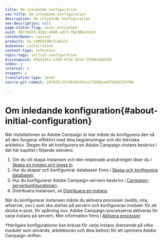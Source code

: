 ```yaml
---
title: Om inledande konfiguration
seo-title: Om inledande konfiguration
description: Om inledande konfiguration
seo-description: null
page-status-flag: never-activated
uuid: d873082d-02b2-4840-ad23-fbe30b42da2c
contentOwner: sauviat
products: SG_CAMPAIGN/CLASSIC
audience: installation
content-type: reference
topic-tags: initial-configuration
discoiquuid: 8565a453-a7e0-475d-9254-3f948c04d105
index: y
internal: n
snippet: y
translation-type: tm+mt
source-git-commit: 20f835c357d016643ea1f3209ee4dfb6d3239f90

---
```



# Om inledande konfiguration{#about-initial-configuration}

När installationen av Adobe Campaign är klar måste du konfigurera den så att den fungerar effektivt med dina begränsningar och din tekniska arkitektur. Stegen för att konfigurera en Adobe Campaign-instans beskrivs i det här kapitlet i följande sekvens:

1. Om du vill skapa instansen och den relaterade anslutningen läser du i [Skapa en instans och logga in](../../installation/using/creating-an-instance-and-logging-on.md).
1. Hur du skapar och konfigurerar databasen finns i [Skapa och konfigurera databasen](../../installation/using/creating-and-configuring-the-database.md).
1. Hur du konfigurerar Adobe Campaign-servern beskrivs i [Campaign-serverkonfigurationen](../../installation/using/campaign-server-configuration.md).
1. Distribuera instansen, se [Distribuera en instans](../../installation/using/deploying-an-instance.md).

När du konfigurerar instansen måste du aktivera processer (webb, mta, wfserver, osv.) som ska startas på servern och konfigureras moduler för att skicka e-post, för spårning osv. Adobe Campaign-processerna aktiveras för varje instans på servern. Mer information finns i [Aktivera processer](../../installation/using/campaign-server-configuration.md#enabling-processes).

Ytterligare konfigurationer kan krävas för varje instans (beroende på vilka moduler som används, arkitekturen och dina behov) för att optimera Adobe Campaign-driften.
